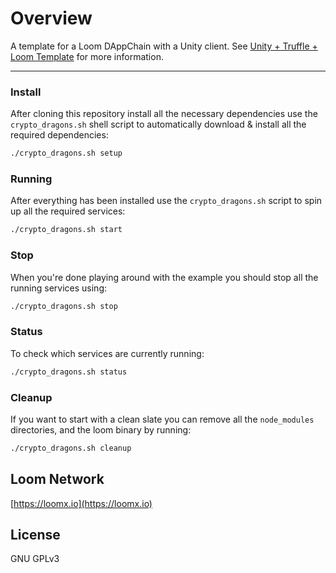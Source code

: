 
# Overview

A template for a Loom DAppChain with a Unity client. See [Unity + Truffle + Loom Template](https://loomx.io/developers/docs/en/unity-truffle-loom-template.html) for more information.

-----------------

### Install

After cloning this repository install all the necessary dependencies use the `crypto_dragons.sh`
shell script to automatically download & install all the required dependencies:

```bash
./crypto_dragons.sh setup
```

### Running

After everything has been installed use the `crypto_dragons.sh` script to spin up all the required
services:

```bash
./crypto_dragons.sh start
```

### Stop

When you're done playing around with the example you should stop all the running services using:

```bash
./crypto_dragons.sh stop
```

### Status

To check which services are currently running:

```bash
./crypto_dragons.sh status
```

### Cleanup

If you want to start with a clean slate you can remove all the `node_modules` directories, and the
loom binary by running:

```bash
./crypto_dragons.sh cleanup
```



## Loom Network

[https://loomx.io](https://loomx.io)

## License

GNU GPLv3
